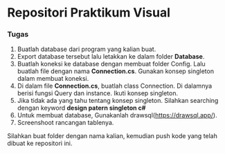 # Repositori Praktikum Visual

### Tugas
1. Buatlah database dari program yang kalian buat.
2. Export database tersebut lalu letakkan ke dalam folder **Database**.
3. Buatlah koneksi ke database dengan membuat folder Config. Lalu buatlah file dengan nama **Connection.cs**. Gunakan konsep singleton dalam membuat koneksi.
4. Di dalam file **Connection.cs**, buatlah class Connection. Di dalamnya berisi fungsi Query dan instance. Ikuti konsep singleton.
5. Jika tidak ada yang tahu tentang konsep singleton. Silahkan searching dengan keyword **design patern singleton c#**
6. Untuk membuat database, Gunakanlah drawsql(https://drawsql.app/).
7. Screenshoot rancangan tablenya.

Silahkan buat folder dengan nama kalian, kemudian push kode yang telah dibuat ke repositori ini.
